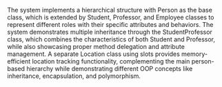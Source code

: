 The system implements a hierarchical structure with Person as the base class, which is extended by Student, Professor, and Employee classes to represent different roles with their specific attributes and behaviors. The system demonstrates multiple inheritance through the StudentProfessor class, which combines the characteristics of both Student and Professor, while also showcasing proper method delegation and attribute management. A separate Location class using slots provides memory-efficient location tracking functionality, complementing the main person-based hierarchy while demonstrating different OOP concepts like inheritance, encapsulation, and polymorphism.
